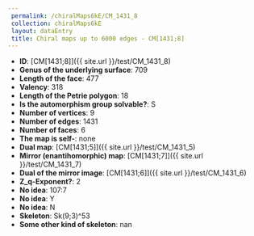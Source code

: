 ```yaml
--- 
 permalink: /chiralMaps6kE/CM_1431_8 
 collection: chiralMaps6kE
 layout: dataEntry
 title: Chiral maps up to 6000 edges - CM[1431;8]
---
```


- **ID**: [CM[1431;8]]({{ site.url }}/test/CM_1431_8)
- **Genus of the underlying surface**: 709
- **Length of the face**: 477
- **Valency**: 318
- **Length of the Petrie polygon**: 18
- **Is the automorphism group solvable?**: S
- **Number of vertices**: 9
- **Number of edges**: 1431
- **Number of faces**: 6
- **The map is self-**: none
- **Dual map**: [CM[1431;5]]({{ site.url }}/test/CM_1431_5)
- **Mirror (enantihomorphic) map**: [CM[1431;7]]({{ site.url }}/test/CM_1431_7)
- **Dual of the mirror image**: [CM[1431;6]]({{ site.url }}/test/CM_1431_6)
- **Z_q-Exponent?**: 2
- **No idea**:  107:7
- **No idea**: Y
- **No idea**: N
- **Skeleton**: Sk(9;3)^53
- **Some other kind of skeleton**: nan
